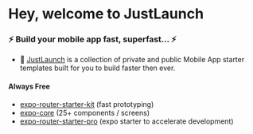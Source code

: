 # Hey, welcome to JustLaunch

### ⚡ Build your mobile app fast, superfast... ⚡
- 📱 [JustLaunch](https://justlaunch.app) is a collection of private and public Mobile App starter templates built for you to build faster then ever.

#### Always Free
- [expo-router-starter-kit](https://github.com/justlaunch-app/expo-router-starter-kit) (fast prototyping)
- [expo-core](https://github.com/justlaunch-app/core) (25+ components / screens)
- [expo-router-starter-pro](https://github.com/justlaunch-app/expo-router-starter-pro) (expo starter to accelerate development)
